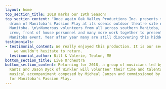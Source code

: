 ```yaml
---
layout: home
top_section_title: 2018 marks our 19th Season!
top_section_content: "Once again Oak Valley Productions Inc. presents the inspiring
  drama of Manitoba's Passion Play at its scenic outdoor theatre site near La Riviere,
  Manitoba. \n\nNumerous volunteers from all across southern Manitoba, including cast,
  crew, front of house personnel and many more work together to present this unique
  Manitoba event. Year after year many are still discovering this hidden gem."
testimonials:
- testimonial_content: We really enjoyed this production. It is our second time and
    we wouldn't hesitate to return.
  testimonial_author: Bill & Valerie, Teulon, MB
bottom_section_title: Live Orchestra
bottom_section_content: Returning for 2018, a group of musicians led by Christian
  Kantz and Jason Dyck of Winkler will volunteer their time and talents to provide
  musical accompaniment composed by Micheal Janzen and commissioned by Oak Valley
  for Manitoba's Passion Play.
---
```

